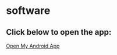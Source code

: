 # software



<!DOCTYPE html>
<html>
<head>
    <meta charset="UTF-8">
    <title>Open Android App</title>
</head>
<body>
    <h2>Click below to open the app:</h2>
    <a href="intent://open#Intent;scheme=myapp;package=com.example.myapplication;end">
        Open My Android App
    </a>
</body>
</html>
